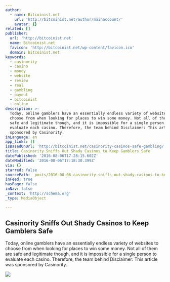 ```yaml
---
author:
  - name: Bitcoinist.net
    url: 'http://bitcoinist.net/author/mainaccount/'
    avatar: {}
related: []
publisher:
  url: 'http://bitcoinist.net'
  name: Bitcoinist.net
  favicon: 'http://bitcoinist.net/wp-content/favicon.ico'
  domain: bitcoinist.net
keywords:
  - casinority
  - casino
  - money
  - website
  - review
  - real
  - gambling
  - payout
  - bitcoinist
  - online
description: >-
  Today, online gamblers have an essentially endless variety of websites to
  choose from when looking for places to win some money. Not all of them are
  safe and legitimate though, and it is impossible for a single person to
  evaluate each casino. Therefore, the team behind Disclaimer: This article was
  sponsored by Casinority.
inLanguage: en
app_links: []
isBasedOnUrl: 'http://bitcoinist.net/casinority-casinos-safe-gambling/'
title: Casinority Sniffs Out Shady Casinos to Keep Gamblers Safe
datePublished: '2016-08-06T17:28:15.602Z'
dateModified: '2016-08-06T17:18:30.399Z'
via: {}
starred: false
sourcePath: _posts/2016-08-06-casinority-sniffs-out-shady-casinos-to-keep-gamblers-safe.md
inFeed: true
hasPage: false
inNav: false
_context: 'http://schema.org'
_type: MediaObject

---
```

<article style=""><h1>Casinority Sniffs Out Shady Casinos to Keep Gamblers Safe</h1><p>Today, online gamblers have an essentially endless variety of websites to choose from when looking for places to win some money. Not all of them are safe and legitimate though, and it is impossible for a single person to evaluate each casino. Therefore, the team behind Disclaimer: This article was sponsored by Casinority.</p><img src="http://bitcoinist.net/wp-content/uploads/2016/08/Online-gambling-keyboard-cards.jpg" /></article>